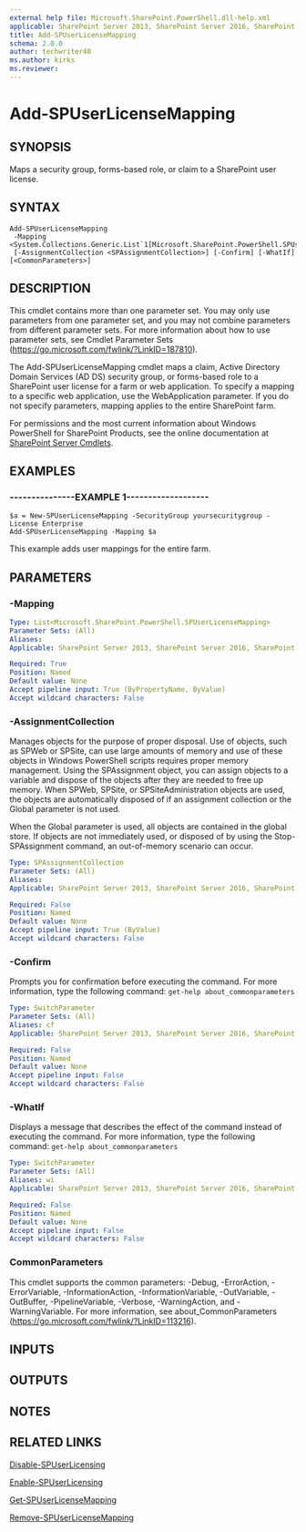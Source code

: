 ```yaml
---
external help file: Microsoft.SharePoint.PowerShell.dll-help.xml
applicable: SharePoint Server 2013, SharePoint Server 2016, SharePoint Server 2019
title: Add-SPUserLicenseMapping
schema: 2.0.0
author: techwriter40
ms.author: kirks
ms.reviewer:
---
```


# Add-SPUserLicenseMapping

## SYNOPSIS

Maps a security group, forms-based role, or claim to a SharePoint user license.



## SYNTAX

```
Add-SPUserLicenseMapping
 -Mapping <System.Collections.Generic.List`1[Microsoft.SharePoint.PowerShell.SPUserLicenseMapping]>
 [-AssignmentCollection <SPAssignmentCollection>] [-Confirm] [-WhatIf] [<CommonParameters>]
```

## DESCRIPTION
This cmdlet contains more than one parameter set.
You may only use parameters from one parameter set, and you may not combine parameters from different parameter sets.
For more information about how to use parameter sets, see Cmdlet Parameter Sets (https://go.microsoft.com/fwlink/?LinkID=187810).

The Add-SPUserLicenseMapping cmdlet maps a claim, Active Directory Domain Services (AD DS) security group, or forms-based role to a SharePoint user license for a farm or web application.
To specify a mapping to a specific web application, use the WebApplication parameter.
If you do not specify parameters, mapping applies to the entire SharePoint farm.

For permissions and the most current information about Windows PowerShell for SharePoint Products, see the online documentation at [SharePoint Server Cmdlets](https://docs.microsoft.com/powershell/sharepoint/sharepoint-server/sharepoint-server-cmdlets).

## EXAMPLES

### ---------------EXAMPLE 1------------------- 
```
$a = New-SPUserLicenseMapping -SecurityGroup yoursecuritygroup -License Enterprise
Add-SPUserLicenseMapping -Mapping $a
```

This example adds user mappings for the entire farm.

## PARAMETERS

### -Mapping
```yaml
Type: List<Microsoft.SharePoint.PowerShell.SPUserLicenseMapping>
Parameter Sets: (All)
Aliases: 
Applicable: SharePoint Server 2013, SharePoint Server 2016, SharePoint Server 2019

Required: True
Position: Named
Default value: None
Accept pipeline input: True (ByPropertyName, ByValue)
Accept wildcard characters: False
```

### -AssignmentCollection
Manages objects for the purpose of proper disposal.
Use of objects, such as SPWeb or SPSite, can use large amounts of memory and use of these objects in Windows PowerShell scripts requires proper memory management.
Using the SPAssignment object, you can assign objects to a variable and dispose of the objects after they are needed to free up memory.
When SPWeb, SPSite, or SPSiteAdministration objects are used, the objects are automatically disposed of if an assignment collection or the Global parameter is not used.

When the Global parameter is used, all objects are contained in the global store.
If objects are not immediately used, or disposed of by using the Stop-SPAssignment command, an out-of-memory scenario can occur.

```yaml
Type: SPAssignmentCollection
Parameter Sets: (All)
Aliases: 
Applicable: SharePoint Server 2013, SharePoint Server 2016, SharePoint Server 2019

Required: False
Position: Named
Default value: None
Accept pipeline input: True (ByValue)
Accept wildcard characters: False
```

### -Confirm
Prompts you for confirmation before executing the command.
For more information, type the following command: `get-help about_commonparameters`

```yaml
Type: SwitchParameter
Parameter Sets: (All)
Aliases: cf
Applicable: SharePoint Server 2013, SharePoint Server 2016, SharePoint Server 2019

Required: False
Position: Named
Default value: None
Accept pipeline input: False
Accept wildcard characters: False
```

### -WhatIf
Displays a message that describes the effect of the command instead of executing the command.
For more information, type the following command: `get-help about_commonparameters`

```yaml
Type: SwitchParameter
Parameter Sets: (All)
Aliases: wi
Applicable: SharePoint Server 2013, SharePoint Server 2016, SharePoint Server 2019

Required: False
Position: Named
Default value: None
Accept pipeline input: False
Accept wildcard characters: False
```

### CommonParameters
This cmdlet supports the common parameters: -Debug, -ErrorAction, -ErrorVariable, -InformationAction, -InformationVariable, -OutVariable, -OutBuffer, -PipelineVariable, -Verbose, -WarningAction, and -WarningVariable. For more information, see about_CommonParameters (https://go.microsoft.com/fwlink/?LinkID=113216).

## INPUTS

## OUTPUTS

## NOTES

## RELATED LINKS

[Disable-SPUserLicensing](Disable-SPUserLicensing.md)

[Enable-SPUserLicensing](Enable-SPUserLicensing.md)

[Get-SPUserLicenseMapping](Get-SPUserLicenseMapping.md)

[Remove-SPUserLicenseMapping](Remove-SPUserLicenseMapping.md)

